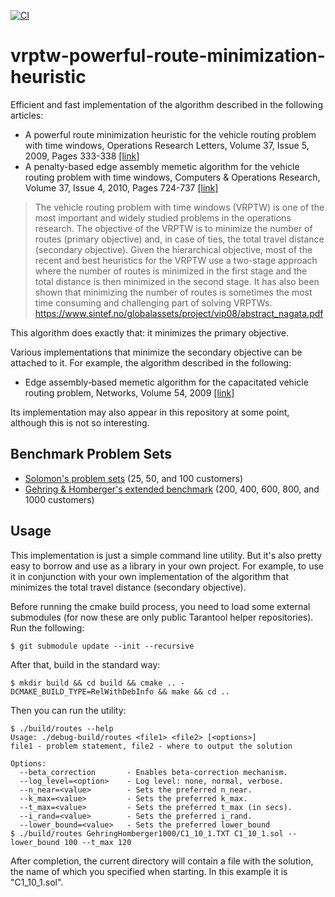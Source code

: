 [![CI](https://github.com/Astronomax/vrptw-powerful-route-minimization-heuristic/actions/workflows/test.yml/badge.svg)](https://github.com/Astronomax/vrptw-powerful-route-minimization-heuristic/actions/workflows/test.yml)

# vrptw-powerful-route-minimization-heuristic

Efficient and fast implementation of the algorithm described in the following articles:
* A powerful route minimization heuristic for the vehicle routing problem with time windows, Operations Research Letters, Volume 37, Issue 5, 2009,
Pages 333-338 [[link]](https://doi.org/10.1016/j.orl.2009.04.006)
* A penalty-based edge assembly memetic algorithm for the vehicle routing problem with time windows, Computers & Operations Research, Volume 37, Issue 4, 2010, Pages 724-737 [[link]](https://doi.org/10.1016/j.cor.2009.06.022)

> The vehicle routing problem with time windows (VRPTW) is one of the most important and widely studied problems in the operations research. The objective of the
VRPTW is to minimize the number of routes (primary objective) and, in case of ties, the
total travel distance (secondary objective). Given the hierarchical objective, most of the
recent and best heuristics for the VRPTW use a two-stage approach where the number
of routes is minimized in the first stage and the total distance is then minimized in the
second stage. It has also been shown that minimizing the number of routes is sometimes
the most time consuming and challenging part of solving VRPTWs.
https://www.sintef.no/globalassets/project/vip08/abstract_nagata.pdf

This algorithm does exactly that: it minimizes the primary objective.

Various implementations that minimize the secondary objective can be attached to it. For example, the algorithm described in the following:
* Edge assembly‐based memetic algorithm for the capacitated vehicle routing problem, Networks, Volume 54, 2009 [[link]](https://doi.org/10.1002/net.20333)

Its implementation may also appear in this repository at some point, although this is not so interesting.

## Benchmark Problem Sets

* [Solomon's problem sets](https://www.sintef.no/projectweb/top/vrptw/solomon-benchmark/) (25, 50, and 100 customers)
* [Gehring & Homberger's extended benchmark](https://www.sintef.no/projectweb/top/vrptw/homberger-benchmark/) (200, 400, 600, 800, and 1000 customers)

## Usage

This implementation is just a simple command line utility. 
But it's also pretty easy to borrow and use as a library in your own project. For example, to use it in conjunction with your own implementation of the algorithm that minimizes the total travel distance (secondary objective).

Before running the cmake build process, you need to load some external submodules (for now these are only public Tarantool helper repositories). Run the following:

```console
$ git submodule update --init --recursive
```

After that, build in the standard way:

```console
$ mkdir build && cd build && cmake .. -DCMAKE_BUILD_TYPE=RelWithDebInfo && make && cd ..
```

Then you can run the utility:
```console
$ ./build/routes --help
Usage: ./debug-build/routes <file1> <file2> [<options>]
file1 - problem statement, file2 - where to output the solution

Options:
  --beta_correction       - Enables beta-correction mechanism.
  --log_level=<option>    - Log level: none, normal, verbose.
  --n_near=<value>        - Sets the preferred n_near.
  --k_max=<value>         - Sets the preferred k_max.
  --t_max=<value>         - Sets the preferred t_max (in secs).
  --i_rand=<value>        - Sets the preferred i_rand.
  --lower_bound=<value>   - Sets the preferred lower_bound
$ ./build/routes GehringHomberger1000/C1_10_1.TXT C1_10_1.sol --lower_bound 100 --t_max 120
```
After completion, the current directory will contain a file with the solution, the name of which you specified when starting. In this example it is "C1_10_1.sol".
